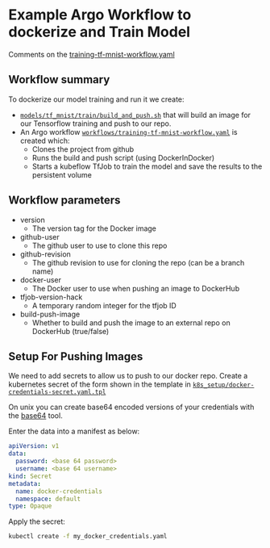 # Example Argo Workflow to dockerize and Train Model

Comments on the [training-tf-mnist-workflow.yaml](training-tf-mnist-workflow.yaml)

## Workflow summary

To dockerize our model training and run it we create:

  * [```models/tf_mnist/train/build_and_push.sh```](../models/tf_mnist/train/build_and_push.sh) that will build an image for our Tensorflow training and push to our repo.
  * An Argo workflow [```workflows/training-tf-mnist-workflow.yaml```](training-tf-mnist-workflow.yaml) is created which:
    * Clones the project from github
    * Runs the build and push script (using DockerInDocker)
    * Starts a kubeflow TfJob to train the model and save the results to the persistent volume


## Workflow parameters

 * version
   * The version tag for the Docker image
 * github-user
   * The github user to use to clone this repo
 * github-revision
   * The github revision to use for cloning the repo (can be a branch name)
 * docker-user
   * The Docker user to use when pushing an image to DockerHub
 * tfjob-version-hack
   * A temporary random integer for the tfjob ID
 * build-push-image
   * Whether to build and push the image to an external repo on DockerHub (true/false)

## Setup For Pushing Images

We need to add secrets to allow us to push to our docker repo. Create a kubernetes secret of the form shown in the template in [```k8s_setup/docker-credentials-secret.yaml.tpl```](../k8s_setup/docker-credentials-secret.yaml.tpl)

On unix you can create base64 encoded versions of your credentials with the [base64](https://linux.die.net/man/1/base64) tool.

Enter the data into a manifest as below:

```yaml
apiVersion: v1
data:
  password: <base 64 password>
  username: <base 64 username>
kind: Secret
metadata:
  name: docker-credentials
  namespace: default
type: Opaque
```

Apply the secret:

```bash
kubectl create -f my_docker_credentials.yaml
```

